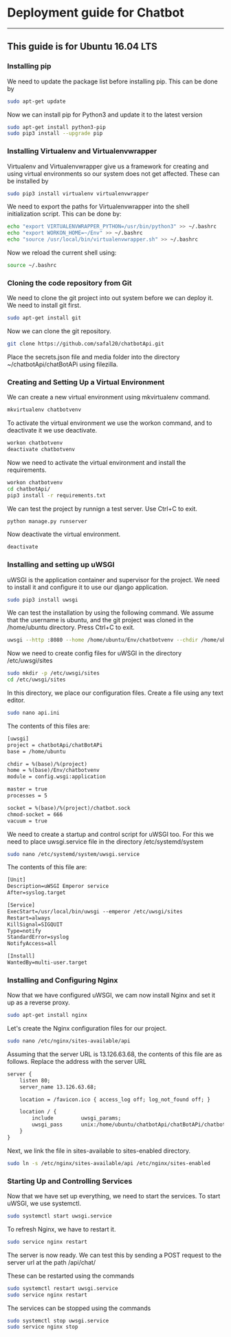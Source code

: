 # Deployment guide for Chatbot
---

## This guide is for Ubuntu 16.04 LTS

### Installing pip

We need to update the package list before installing pip. This can be done by
```sh
sudo apt-get update
```

Now we can install pip for Python3 and update it to the latest version
```sh
sudo apt-get install python3-pip
sudo pip3 install --upgrade pip
```

### Installing Virtualenv and Virtualenvwrapper
Virtualenv and Virtualenvwrapper give us a framework for creating and using virtual environments so our system does not get affected. These can be installed by
```sh
sudo pip3 install virtualenv virtualenvwrapper
```

We need to export the paths for Virtualenvwrapper into the shell initialization script. This can be done by:
```sh
echo "export VIRTUALENVWRAPPER_PYTHON=/usr/bin/python3" >> ~/.bashrc
echo "export WORKON_HOME=~/Env" >> ~/.bashrc
echo "source /usr/local/bin/virtualenvwrapper.sh" >> ~/.bashrc
```

Now we reload the current shell using:
```sh
source ~/.bashrc
```

### Cloning the code repository from Git

We need to clone the git project into out system before we can deploy it. We need to install git first.
```sh
sudo apt-get install git
```

Now we can clone the git repository.
```sh
git clone https://github.com/safal20/chatbotApi.git
```
Place the secrets.json file and media folder into the directory ~/chatbotApi/chatBotAPi using filezilla.

### Creating and Setting Up a Virtual Environment
We can create a new virtual environment using mkvirtualenv command.
```sh
mkvirtualenv chatbotvenv
```
To activate the virtual environment we use the workon command, and to deactivate it we use deactivate.
```sh
workon chatbotvenv
deactivate chatbotvenv
```

Now we need to activate the virtual environment and install the requirements.
```sh
workon chatbotvenv
cd chatbotApi/
pip3 install -r requirements.txt
```

We can test the project by runnign a test server. Use Ctrl+C to exit.
```sh
python manage.py runserver
```

Now deactivate the virtual environment.

```sh
deactivate
```

### Installing and setting up uWSGI

uWSGI is the application container and supervisor for the project. We need to install it and configure it to use our django application.
```sh
sudo pip3 install uwsgi
```

We can test the installation by using the following command. We assume that the username is ubuntu, and the git project was cloned in the /home/ubuntu directory. Press Ctrl+C to exit.
```sh
uwsgi --http :8080 --home /home/ubuntu/Env/chatbotvenv --chdir /home/ubuntu/chatbotApi/chatBotAPi -w config.wsgi
```

Now we need to create config files for uWSGI in the directory /etc/uwsgi/sites
```sh
sudo mkdir -p /etc/uwsgi/sites
cd /etc/uwsgi/sites
```

In this directory, we place our configuration files. Create a file using any text editor.
```sh
sudo nano api.ini
```

The contents of this files are:
```txt
[uwsgi]
project = chatbotApi/chatBotAPi
base = /home/ubuntu

chdir = %(base)/%(project)
home = %(base)/Env/chatbotvenv
module = config.wsgi:application

master = true
processes = 5

socket = %(base)/%(project)/chatbot.sock
chmod-socket = 666
vacuum = true
```

We need to create a startup and control script for uWSGI too. For this we need to place uwsgi.service file in the directory /etc/systemd/system
```sh
sudo nano /etc/systemd/system/uwsgi.service
```

The contents of this file are:
```txt
[Unit]
Description=uWSGI Emperor service
After=syslog.target

[Service]
ExecStart=/usr/local/bin/uwsgi --emperor /etc/uwsgi/sites
Restart=always
KillSignal=SIGQUIT
Type=notify
StandardError=syslog
NotifyAccess=all

[Install]
WantedBy=multi-user.target
```
### Installing and Configuring Nginx
Now that we have configured uWSGI, we cam now install Nginx and set it up as a reverse proxy.
```sh
sudo apt-get install nginx
```

Let's create the Nginx configuration files for our project.
```sh
sudo nano /etc/nginx/sites-available/api
```

Assuming that the server URL is 13.126.63.68, the contents of this file are as follows. Replace the address with the server URL
```txt
server {
    listen 80;
    server_name 13.126.63.68;

    location = /favicon.ico { access_log off; log_not_found off; }

    location / {
        include         uwsgi_params;
        uwsgi_pass      unix:/home/ubuntu/chatbotApi/chatBotAPi/chatbot.sock;
    }
}
```

Next, we link the file in sites-available to sites-enabled directory.
```sh
sudo ln -s /etc/nginx/sites-available/api /etc/nginx/sites-enabled
```

### Starting Up and Controlling Services

Now that we have set up everything, we need to start the services. To start uWSGI, we use systemctl.
```sh
sudo systemctl start uwsgi.service
```

To refresh Nginx, we have to restart it.
```sh
sudo service nginx restart
```
The server is now ready. We can test this by sending a POST request to the server url at the path /api/chat/

These can be restarted using the commands
```sh
sudo systemctl restart uwsgi.service
sudo service nginx restart
```

The services can be stopped using the commands
```sh
sudo systemctl stop uwsgi.service
sudo service nginx stop
```
